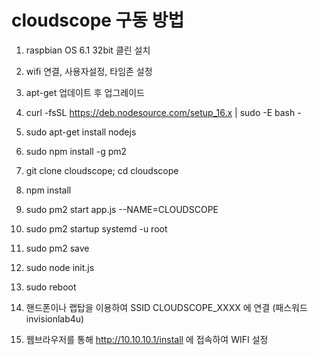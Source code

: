# cloudscope 구동 방법


01) raspbian OS 6.1 32bit 클린 설치
02) wifi 연결, 사용자설정, 타임존 설정
03) apt-get 업데이트 후 업그레이드
04) curl -fsSL https://deb.nodesource.com/setup_16.x | sudo -E bash -
05) sudo apt-get install nodejs
06) sudo npm install -g pm2
07) git clone cloudscope; cd cloudscope
08) npm install
09) sudo pm2 start app.js --NAME=CLOUDSCOPE
10) sudo pm2 startup systemd -u root
11) sudo pm2 save
12) sudo node init.js
13) sudo reboot

14) 핸드폰이나 랩탑을 이용하여 SSID CLOUDSCOPE_XXXX 에 연결 (패스워드 invisionlab4u)
15) 웹브라우저를 통해 http://10.10.10.1/install 에 접속하여 WIFI 설정
